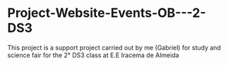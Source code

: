 # Project-Website-Events-OB---2-DS3
This project is a support project carried out by me (Gabriel) for study and science fair for the 2° DS3 class at E.E Iracema de Almeida
